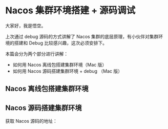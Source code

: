 # Nacos 集群环境搭建 + 源码调试

大家好，我是悟空。

上次通过 debug 源码的方式讲解了 Nacos 集群的底层原理，有小伙伴对集群环境的搭建和  Debug 比较感兴趣，这次必须安排下。

本篇会分为两个部分进行讲解：

- 如何用 Nacos 离线包搭建集群环境（Mac 版）
- 如何用 Nacos 源码搭建集群环境 + debug （Mac 版）

## Nacos 离线包搭建集群环境





## Nacos 源码搭建集群环境

获取 Nacos 源码的地址：











